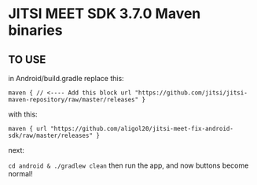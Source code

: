 # JITSI MEET SDK 3.7.0 Maven binaries 

## TO USE
in Android/build.gradle replace this:

```maven { // <---- Add this block url "https://github.com/jitsi/jitsi-maven-repository/raw/master/releases" }```

with this:

```maven { url "https://github.com/aligol20/jitsi-meet-fix-android-sdk/raw/master/releases" }```

next:

```cd android & ./gradlew clean```
then run the app, and now buttons become normal!

